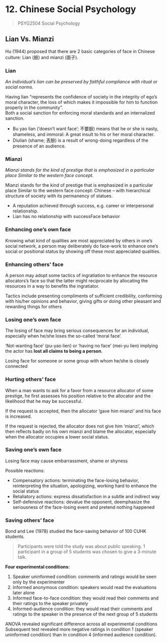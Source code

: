 # 12. Chinese Social Psychology

> PSYG2504 Social Psychology

## Lian  Vs. Mianzi 

Hu (1944) proposed that there are 2 basic categories of face in Chinese culture: 
Lian (臉) and mianzi (面子). 

### Lian

*An individual’s lian can be preserved by faithful compliance with ritual or social norms.*

Having lian “represents the confidence of society in the integrity of ego’s moral character, the loss of which makes it impossible for him to function properly in the community”.  
Both a social sanction for enforcing moral standards and an internalized sanction.

- Bu yao lian (‘doesn’t want face’; 不要臉) means that he or she is nasty, shameless, and immoral: A great insult to his or her moral character.
- Diulian (shame; 丟臉) is a result of wrong-doing regardless of the presence of an audience.

### Mianzi

*Mianzi stands for the kind of prestige that is emphasized in a particular place*
*Similar to the western face concept.*

Mianzi stands for the kind of prestige that is emphasized in a particular place
Similar to the western face concept: Chinese – with hierarchical structure of society with its permanency of statues.

- A reputation achieved through success, e.g. career or interpersonal relationship.
- Lian has no relationship with successFace behavior

### Enhancing one’s own face

Knowing what kind of qualities are most appreciated by others in one’s social network, a person may deliberately do face-work to enhance one’s social or positional status by showing off these most appreciated qualities.

### Enhancing others’ face

A person may adopt some tactics of ingratiation to enhance the resource allocators’s face so that the latter might reciprocate by allocating the resources in a way to benefits the ingratiator.

Tactics include presenting compliments of sufficient credibility, conforming with his/her opinions and behavior, giving gifts or doing other pleasant and rewarding things for others

### Losing one’s own face

The losing of face may bring serious consequences for an individual, especially when he/she loses the so-called ‘moral face’.

‘Not-wanting face’ (pu-yao lien) or ‘having no face’ (mei-yu lien) implying the actor has **lost all claims to being a person**.

Losing face for someone or some group with whom he/she is closely connected

### Hurting others’ face
When a man wants to ask for a favor from a resource allocator of some prestige, he first assesses his position relative to the allocator and the likelihood that he may be successful.

If the request is accepted, then the allocator ‘gave him mianzi’ and his face is increased.

If the request is rejected, the allocator does not give him ‘mianzi’, which then reflects badly on his own mianzi and blame the allocator, especially when the allocator occupies a lower social status.

### Saving one’s own face
Losing face may cause embarrassment, shame or shyness

Possible reactions:

- Compensatory actions: terminating the face-losing behavior, reinterpreting the situation, apologizing, working hard to enhance the social status
- Retaliatory actions: express dissatisfaction in a subtle and indirect way
- Self-defensive reactions: devalue the opponent, deemphasize the seriousness of the face-losing event and pretend nothing happened

### Saving others’ face
Bond and Lee (1978) studied the face-saving behavior of 100 CUHK students.

> Participants were told the study was about public speaking.
> 1 participant in a group of 5 students was chosen to give a 3-minute talk.

**Four experimental conditions:**

1. Speaker uninformed condition: comments and ratings would be seen only by the experimenter
2. Informed anonymous condition: speakers would read the evaluations later alone
3. Informed face-to-face condition: they would read their comments and their ratings to the speaker privately
4. Informed-audience condition: they would read their comments and ratings to the speaker in the presence of the next group of 5 students

ANOVA revealed significant difference across all experimental conditions
Subsequent test revealed more negative ratings in condition 1 (speaker uninformed condition) than in condition 4 (informed audience condition).